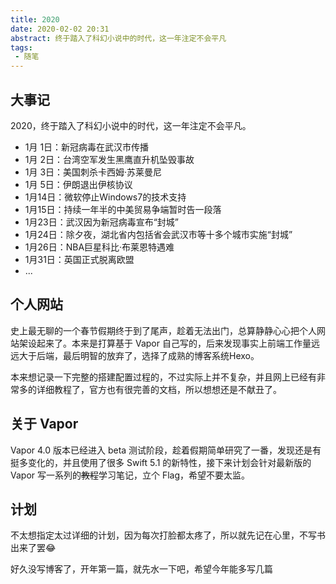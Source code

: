 ```yaml
---
title: 2020
date: 2020-02-02 20:31
abstract: 终于踏入了科幻小说中的时代，这一年注定不会平凡
tags:
 - 随笔
---
```


## 大事记

2020，终于踏入了科幻小说中的时代，这一年注定不会平凡。

- 1月 1日：新冠病毒在武汉市传播
- 1月 2日：台湾空军发生黑鹰直升机坠毁事故
- 1月 3日：美国刺杀卡西姆·苏莱曼尼
- 1月 5日：伊朗退出伊核协议
- 1月14日：微软停止Windows7的技术支持
- 1月15日：持续一年半的中美贸易争端暂时告一段落
- 1月23日：武汉因为新冠病毒宣布“封城”
- 1月24日：除夕夜，湖北省内包括省会武汉市等十多个城市实施“封城”
- 1月26日：NBA巨星科比·布莱恩特遇难
- 1月31日：英国正式脱离欧盟
- ...

## 个人网站

史上最无聊的一个春节假期终于到了尾声，趁着无法出门，总算静静心心把个人网站架设起来了。本来是打算基于 Vapor 自己写的，后来发现事实上前端工作量远远大于后端，最后明智的放弃了，选择了成熟的博客系统Hexo。

本来想记录一下完整的搭建配置过程的，不过实际上并不复杂，并且网上已经有非常多的详细教程了，官方也有很完善的文档，所以想想还是不献丑了。

## 关于 Vapor

Vapor 4.0 版本已经进入 beta 测试阶段，趁着假期简单研究了一番，发现还是有挺多变化的，并且使用了很多 Swift 5.1 的新特性，接下来计划会针对最新版的 Vapor 写一系列的~~教程~~学习笔记，立个 Flag，希望不要太监。

## 计划

不太想指定太过详细的计划，因为每次打脸都太疼了，所以就先记在心里，不写书出来了罢😂

好久没写博客了，开年第一篇，就先水一下吧，希望今年能多写几篇
